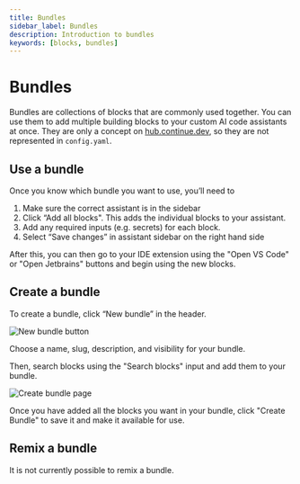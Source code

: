 ```yaml
---
title: Bundles
sidebar_label: Bundles
description: Introduction to bundles
keywords: [blocks, bundles]
---
```


# Bundles

Bundles are collections of blocks that are commonly used together. You can use them to add multiple building blocks to your custom AI code assistants at once. They are only a concept on [hub.continue.dev](https://hub.continue.dev), so they are not represented in `config.yaml`.

## Use a bundle

Once you know which bundle you want to use, you’ll need to

1. Make sure the correct assistant is in the sidebar
2. Click “Add all blocks". This adds the individual blocks to your assistant.
3. Add any required inputs (e.g. secrets) for each block.
4. Select “Save changes” in assistant sidebar on the right hand side

After this, you can then go to your IDE extension using the "Open VS Code" or "Open Jetbrains" buttons and begin using the new blocks.

## Create a bundle

To create a bundle, click “New bundle” in the header.

![New bundle button](/img/hub/bundle-new-button.png)

Choose a name, slug, description, and visibility for your bundle.

Then, search blocks using the "Search blocks" input and add them to your bundle.

![Create bundle page](/img/hub/bundle-create-page.png)

Once you have added all the blocks you want in your bundle, click "Create Bundle" to save it and make it available for use.

## Remix a bundle

It is not currently possible to remix a bundle.
